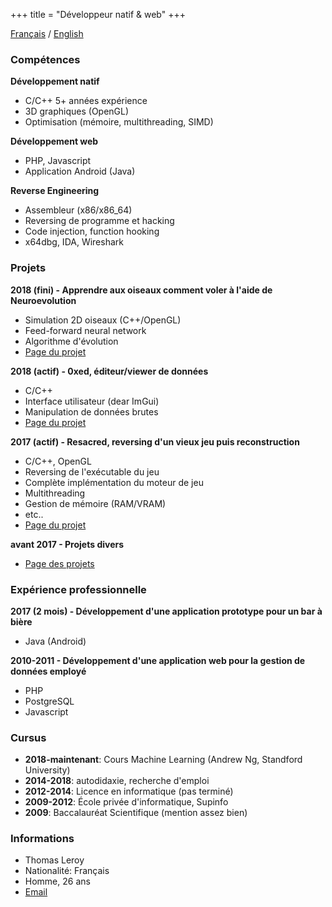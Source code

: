 +++
title = "Développeur natif & web"
+++

[Français](/cv/cv_fr) / [English](/cv/cv_en)  

### Compétences

**Développement natif**
	
- C/C++ 5+ années expérience
- 3D graphiques (OpenGL)
- Optimisation (mémoire, multithreading, SIMD)

**Développement web**

- PHP, Javascript
- Application Android (Java)

**Reverse Engineering**

- Assembleur (x86/x86_64)
- Reversing de programme et hacking
- Code injection, function hooking
- x64dbg, IDA, Wireshark

### Projets

**2018 (fini) - Apprendre aux oiseaux comment voler à l'aide de Neuroevolution**

- Simulation 2D oiseaux (C++/OpenGL)
- Feed-forward neural network
- Algorithme d'évolution
- [Page du projet](https://github.com/LordSk/burds)

**2018 (actif) - 0xed, éditeur/viewer de données**

- C/C++
- Interface utilisateur (dear ImGui)
- Manipulation de données brutes
- [Page du projet](https://github.com/LordSk/0xed)

**2017 (actif) - Resacred, reversing d'un vieux jeu puis reconstruction**

- C/C++, OpenGL
- Reversing de l'exécutable du jeu
- Complète implémentation du moteur de jeu
- Multithreading
- Gestion de mémoire (RAM/VRAM)
- etc..
- [Page du projet](https://github.com/LordSk/Resacred)

**avant 2017 - Projets divers**

- [Page des projets](/cv/misc_projects) 

### Expérience professionnelle

**2017 (2 mois) - Développement d'une application prototype pour un bar à bière**

- Java (Android)

**2010-2011 - Développement d'une application web pour la gestion de données employé**

- PHP
- PostgreSQL
- Javascript

### Cursus

- **2018-maintenant**: Cours Machine Learning (Andrew Ng, Standford University)
- **2014-2018**: autodidaxie, recherche d'emploi
- **2012-2014**: Licence en informatique (pas terminé)
- **2009-2012**: École privée d'informatique, Supinfo
- **2009**: Baccalauréat Scientifique (mention assez bien)

### Informations

- Thomas Leroy
- Nationalité: Français
- Homme, 26 ans
- [Email](mailto:thomasleroyfr@gmail.com)